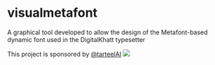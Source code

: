 # visualmetafont
A graphical tool developed to allow the design of the Metafont-based dynamic font used in the DigitalKhatt typesetter

This project is sponsored by [@tarteelAI](https://github.com/TarteelAI) [<img src="https://assets-global.website-files.com/6167e862f6dfba5084eb5554/61680717c50ec79defcdb062_logo-group.svg">](https://www.tarteel.ai/)
